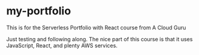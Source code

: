 # my-portfolio
This is for the Serverless Portfolio with React course from A Cloud Guru

Just testing and following along. The nice part of this course is that it uses JavaScript, React, and plenty AWS services.
